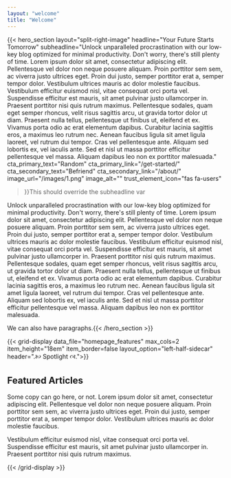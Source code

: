 ```yaml
---
layout: "welcome"
title: "Welcome"
---
```


{{< hero_section
    layout="split-right-image"
    headline="Your Future Starts Tomorrow"
    subheadline="Unlock unparalleled procrastination with our low-key blog optimized for minimal productivity. Don't worry, there's still plenty of time. Lorem ipsum dolor sit amet, consectetur adipiscing elit. Pellentesque vel dolor non neque posuere aliquam. Proin porttitor sem sem, ac viverra justo ultrices eget. Proin dui justo, semper porttitor erat a, semper tempor dolor. Vestibulum ultrices mauris ac dolor molestie faucibus. Vestibulum efficitur euismod nisl, vitae consequat orci porta vel. Suspendisse efficitur est mauris, sit amet pulvinar justo ullamcorper in. Praesent porttitor nisi quis rutrum maximus. Pellentesque sodales, quam eget semper rhoncus, velit risus sagittis arcu, ut gravida tortor dolor ut diam. Praesent nulla tellus, pellentesque ut finibus ut, eleifend et ex. Vivamus porta odio ac erat elementum dapibus. Curabitur lacinia sagittis eros, a maximus leo rutrum nec. Aenean faucibus ligula sit amet ligula laoreet, vel rutrum dui tempor. Cras vel pellentesque ante. Aliquam sed lobortis ex, vel iaculis ante. Sed et nisl ut massa porttitor efficitur pellentesque vel massa. Aliquam dapibus leo non ex porttitor malesuada."
    cta_primary_text="Random"
    cta_primary_link="/get-started/"
    cta_secondary_text="Befriend"
    cta_secondary_link="/about/"
    image_url="/images/1.png"
    image_alt=""
    trust_element_icon="fas fa-users"
>}}This should override the subheadline var

Unlock unparalleled procrastination with our low-key blog optimized for minimal productivity. Don't worry, there's still plenty of time. Lorem ipsum dolor sit amet, consectetur adipiscing elit. Pellentesque vel dolor non neque posuere aliquam. Proin porttitor sem sem, ac viverra justo ultrices eget. Proin dui justo, semper porttitor erat a, semper tempor dolor. Vestibulum ultrices mauris ac dolor molestie faucibus. Vestibulum efficitur euismod nisl, vitae consequat orci porta vel. Suspendisse efficitur est mauris, sit amet pulvinar justo ullamcorper in. Praesent porttitor nisi quis rutrum maximus. Pellentesque sodales, quam eget semper rhoncus, velit risus sagittis arcu, ut gravida tortor dolor ut diam. Praesent nulla tellus, pellentesque ut finibus ut, eleifend et ex. Vivamus porta odio ac erat elementum dapibus. Curabitur lacinia sagittis eros, a maximus leo rutrum nec. Aenean faucibus ligula sit amet ligula laoreet, vel rutrum dui tempor. Cras vel pellentesque ante. Aliquam sed lobortis ex, vel iaculis ante. Sed et nisl ut massa porttitor efficitur pellentesque vel massa. Aliquam dapibus leo non ex porttitor malesuada.

We can also have paragraphs.{{< /hero_section >}}


{{< grid-display data_file="homepage_features" max_cols=2 item_height="18em" item_border=false layout_option="left-half-sidecar" header=".🙠	 Spotlight 🙣.">}}
## Featured Articles

Some copy can go here, or not. Lorem ipsum dolor sit amet, consectetur adipiscing elit. Pellentesque vel dolor non neque posuere aliquam. Proin porttitor sem sem, ac viverra justo ultrices eget. Proin dui justo, semper porttitor erat a, semper tempor dolor. Vestibulum ultrices mauris ac dolor molestie faucibus.

Vestibulum efficitur euismod nisl, vitae consequat orci porta vel. Suspendisse efficitur est mauris, sit amet pulvinar justo ullamcorper in. Praesent porttitor nisi quis rutrum maximus.

{{< /grid-display >}}
